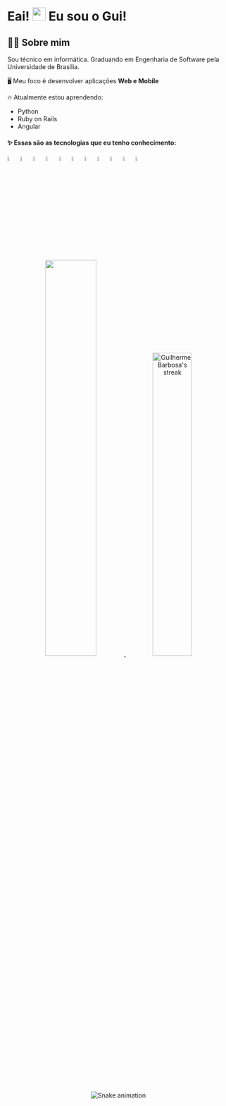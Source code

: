 # Eai! <img src="https://media.giphy.com/media/hvRJCLFzcasrR4ia7z/giphy.gif" width="30"> Eu sou o Gui!</img>

## 🙋‍♂️ Sobre mim
Sou técnico em informática. Graduando em Engenharia de Software pela Universidade de Brasília.

🖥️ Meu foco é desenvolver aplicações <b>Web e Mobile</b>

🔥 Atualmente estou aprendendo:
- Python
- Ruby on Rails
- Angular
#### ✨ Essas são as tecnologias que eu tenho conhecimento:
<div align="left">
  <img src="https://cdn.jsdelivr.net/gh/devicons/devicon/icons/react/react-original.svg" width=5%/>
  <img src="https://cdn.jsdelivr.net/gh/devicons/devicon/icons/html5/html5-original.svg" width=5%/>
  <img src="https://cdn.jsdelivr.net/gh/devicons/devicon/icons/css3/css3-original.svg" width=5%/>
  <img src="https://cdn.jsdelivr.net/gh/devicons/devicon/icons/docker/docker-original.svg" width=5%/>
  <img src="https://cdn.jsdelivr.net/gh/devicons/devicon/icons/javascript/javascript-original.svg" width=5%/>
  <img src="https://cdn.jsdelivr.net/gh/devicons/devicon/icons/typescript/typescript-original.svg" width=5%/>
  <img src="https://cdn.jsdelivr.net/gh/devicons/devicon/icons/selenium/selenium-original.svg" width=5%/>
  <img src="https://cdn.jsdelivr.net/gh/devicons/devicon/icons/nextjs/nextjs-original.svg" width=5%/>
  <img src="https://cdn.jsdelivr.net/gh/devicons/devicon/icons/tailwindcss/tailwindcss-plain.svg" width=5%/>
  <img src="https://cdn.jsdelivr.net/gh/devicons/devicon/icons/nodejs/nodejs-original-wordmark.svg" width=5%/>
  <img src="https://cdn.jsdelivr.net/gh/devicons/devicon/icons/mongodb/mongodb-original-wordmark.svg" width=5%/>
</div>

#

<div align="center">
  <a href="https://github.com/guibrbs/github-readme-stats">
    <img width="48%" src="https://github-readme-stats.vercel.app/api?username=guibrbs&hide=issues&theme=tokyonight&show_icons=true&hide_border=true" />
    <a href="https://github.com/DenverCoder1/github-readme-streak-stats/blob/main/docs/themes/README.md">
    <img width='42%' title="🔥 Get streak stats for your profile at git.io/streak-stats" alt="Guilherme Barbosa's streak" src="https://github-readme-streak-stats.herokuapp.com/?user=guibrbs&theme=tokyonight&hide_border=true&stroke=0000"/>
       
   </a>
  
  ![Snake animation](https://github.com/guibrbs/guibrbs/blob/output/github-contribution-grid-snake.svg)
</div>
